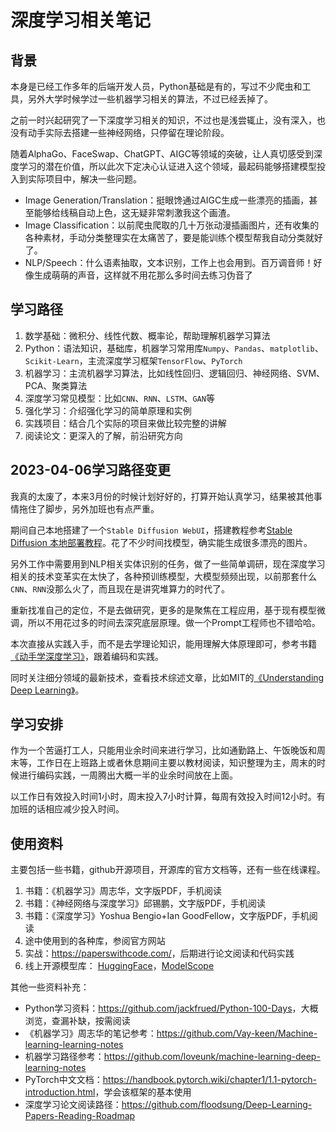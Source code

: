 # 深度学习相关笔记

## 背景

本身是已经工作多年的后端开发人员，Python基础是有的，写过不少爬虫和工具，另外大学时候学过一些机器学习相关的算法，不过已经丢掉了。

之前一时兴起研究了一下深度学习相关的知识，不过也是浅尝辄止，没有深入，也没有动手实际去搭建一些神经网络，只停留在理论阶段。

随着AlphaGo、FaceSwap、ChatGPT、AIGC等领域的突破，让人真切感受到深度学习的潜在价值，所以此次下定决心认证进入这个领域，最起码能够搭建模型投入到实际项目中，解决一些问题。

- Image Generation/Translation：挺眼馋通过AIGC生成一些漂亮的插画，甚至能够给线稿自动上色，这无疑非常刺激我这个画渣。
- Image Classification：以前爬虫爬取的几十万张动漫插画图片，还有收集的各种素材，手动分类整理实在太痛苦了，要是能训练个模型帮我自动分类就好了。
- NLP/Speech：什么语素抽取，文本识别，工作上也会用到。百万调音师！好像生成萌萌的声音，这样就不用花那么多时间去练习伪音了

## 学习路径

1. 数学基础：微积分、线性代数、概率论，帮助理解机器学习算法
2. Python：语法知识，基础库，机器学习常用库`Numpy`、`Pandas`、`matplotlib`、`Scikit-Learn`，主流深度学习框架`TensorFlow`、`PyTorch`
3. 机器学习：主流机器学习算法，比如线性回归、逻辑回归、神经网络、SVM、PCA、聚类算法
4. 深度学习常见模型：比如`CNN`、`RNN`、`LSTM`、`GAN`等
5. 强化学习：介绍强化学习的简单原理和实例
6. 实践项目：结合几个实际的项目来做比较完整的讲解
7. 阅读论文：更深入的了解，前沿研究方向

## 2023-04-06学习路径变更

我真的太废了，本来3月份的时候计划好好的，打算开始认真学习，结果被其他事情拖住了脚步，另外加班也有点严重。

期间自己本地搭建了一个`Stable Diffusion WebUI`，搭建教程参考[Stable Diffusion 本地部署教程](./app/StableDiffusion)。花了不少时间找模型，确实能生成很多漂亮的图片。

另外工作中需要用到NLP相关实体识别的任务，做了一些简单调研，现在深度学习相关的技术变革实在太快了，各种预训练模型，大模型频频出现，以前那套什么`CNN`、`RNN`没那么火了，而且现在是讲究堆算力的时代了。

重新找准自己的定位，不是去做研究，更多的是聚焦在工程应用，基于现有模型微调，所以不用花过多的时间去深究底层原理。做一个Prompt工程师也不错哈哈。

本次直接从实践入手，而不是去学理论知识，能用理解大体原理即可，参考书籍[《动手学深度学习》](https://github.com/d2l-ai/d2l-zh)，跟着编码和实践。

同时关注细分领域的最新技术，查看技术综述文章，比如MIT的[《Understanding Deep Learning》](https://udlbook.github.io/udlbook/)。

## 学习安排

作为一个苦逼打工人，只能用业余时间来进行学习，比如通勤路上、午饭晚饭和周末等，工作日在上班路上或者休息期间主要以教材阅读，知识整理为主，周末的时候进行编码实践，一周腾出大概一半的业余时间放在上面。

以工作日有效投入时间1小时，周末投入7小时计算，每周有效投入时间12小时。有加班的话相应减少投入时间。

## 使用资料

主要包括一些书籍，github开源项目，开源库的官方文档等，还有一些在线课程。

1. 书籍：《机器学习》周志华，文字版PDF，手机阅读
2. 书籍：《神经网络与深度学习》邱锡鹏，文字版PDF，手机阅读
3. 书籍：《深度学习》Yoshua Bengio+Ian GoodFellow，文字版PDF，手机阅读
4. 途中使用到的各种库，参阅官方网站 
5. 实战：<https://paperswithcode.com/>，后期进行论文阅读和代码实践 
6. 线上开源模型库： [HuggingFace](https://huggingface.co/models)，[ModelScope](https://www.modelscope.cn/home)

其他一些资料补充：

- Python学习资料：<https://github.com/jackfrued/Python-100-Days>，大概浏览，查漏补缺，按需阅读
- 《机器学习》周志华的笔记参考：<https://github.com/Vay-keen/Machine-learning-learning-notes>
- 机器学习路径参考：<https://github.com/loveunk/machine-learning-deep-learning-notes>
- PyTorch中文文档：<https://handbook.pytorch.wiki/chapter1/1.1-pytorch-introduction.html>，学会该框架的基本使用
- 深度学习论文阅读路径：<https://github.com/floodsung/Deep-Learning-Papers-Reading-Roadmap>
